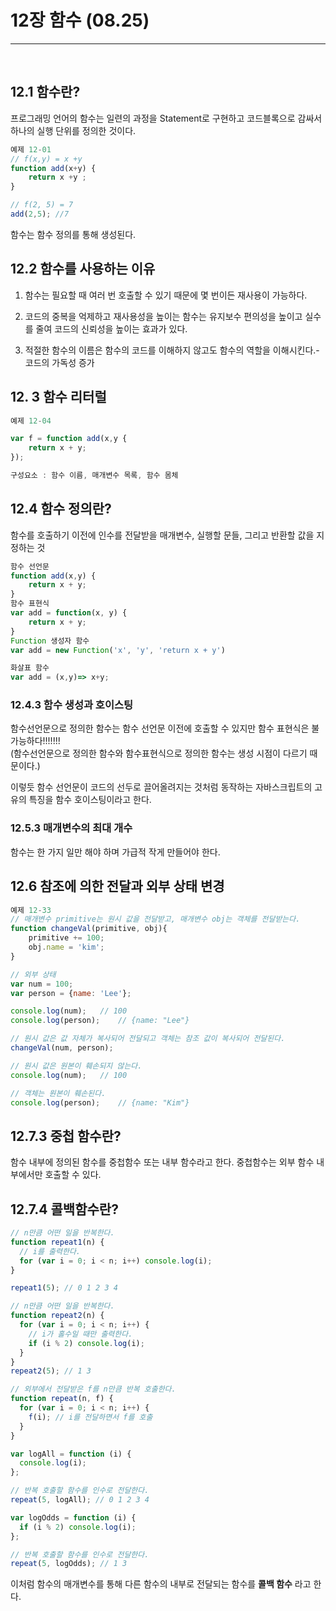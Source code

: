 # 12장 함수 (08.25)

<hr>
<br>

## 12.1 함수란?

프로그래밍 언어의 함수는 일련의 과정을 Statement로 구현하고 코드블록으로 감싸서 하나의 실행 단위를 정의한 것이다.

```javascript
예제 12-01
// f(x,y) = x +y
function add(x+y) {
    return x +y ;
}

// f(2, 5) = 7
add(2,5); //7
```

함수는 함수 정의를 통해 생성된다.

## 12.2 함수를 사용하는 이유

1. 함수는 필요할 때 여러 번 호출할 수 있기 때문에 몇 번이든 재사용이 가능하다.

2. 코드의 중복을 억제하고 재사용성을 높이는 함수는 유지보수 편의성을 높이고 실수를 줄여 코드의 신뢰성을 높이는 효과가 있다.

3. 적절한 함수의 이름은 함수의 코드를 이해하지 않고도 함수의 역할을 이해시킨다.- 코드의 가독성 증가

## 12. 3 함수 리터럴

```javascript
예제 12-04

var f = function add(x,y {
    return x + y;
});

구성요소 : 함수 이름, 매개변수 목록, 함수 몸체

```

## 12.4 함수 정의란?

함수를 호출하기 이전에 인수를 전달받을 매개변수, 실행할 문들, 그리고 반환할 값을 지정하는 것

```javascript
함수 선언문
function add(x,y) {
    return x + y;
}
함수 표현식
var add = function(x, y) {
    return x + y;
}
Function 생성자 함수
var add = new Function('x', 'y', 'return x + y')

화살표 함수
var add = (x,y)=> x+y;
```

### 12.4.3 함수 생성과 호이스팅

함수선언문으로 정의한 함수는 함수 선언문 이전에 호출할 수 있지만 함수 표현식은 불가능하다!!!!!!!<br>
(함수선언문으로 정의한 함수와 함수표현식으로 정의한 함수는 생성 시점이 다르기 때문이다.)

이렇듯 함수 선언문이 코드의 선두로 끌어올려지는 것처럼 동작하는 자바스크립트의 고유의 특징을 함수 호이스팅이라고 한다.

### 12.5.3 매개변수의 최대 개수

함수는 한 가지 일만 해야 하며 가급적 작게 만들어야 한다.

## 12.6 참조에 의한 전달과 외부 상태 변경

```javascript
예제 12-33
// 매개변수 primitive는 원시 값을 전달받고, 매개변수 obj는 객체를 전달받는다.
function changeVal(primitive, obj){
    primitive += 100;
    obj.name = 'kim';
}

// 외부 상태
var num = 100;
var person = {name: 'Lee'};

console.log(num);   // 100
console.log(person);    // {name: "Lee"}

// 원시 값은 값 자체가 복사되어 전달되고 객체는 참조 값이 복사되어 전달된다.
changeVal(num, person);

// 원시 값은 원본이 훼손되지 않는다.
console.log(num);   // 100

// 객체는 원본이 훼손된다.
console.log(person);    // {name: "Kim"}
```

## 12.7.3 중첩 함수란?

함수 내부에 정의된 함수를 중첩함수 또는 내부 함수라고 한다.
중첩함수는 외부 함수 내부에서만 호출할 수 있다.

## 12.7.4 콜백함수란?

```javascript
// n만큼 어떤 일을 반복한다.
function repeat1(n) {
  // i를 출력한다.
  for (var i = 0; i < n; i++) console.log(i);
}

repeat1(5); // 0 1 2 3 4

// n만큼 어떤 일을 반복한다.
function repeat2(n) {
  for (var i = 0; i < n; i++) {
    // i가 홀수일 때만 출력한다.
    if (i % 2) console.log(i);
  }
}
repeat2(5); // 1 3
```

```javascript
// 외부에서 전달받은 f를 n만큼 반복 호출한다.
function repeat(n, f) {
  for (var i = 0; i < n; i++) {
    f(i); // i를 전달하면서 f를 호출
  }
}

var logAll = function (i) {
  console.log(i);
};

// 반복 호출할 함수를 인수로 전달한다.
repeat(5, logAll); // 0 1 2 3 4

var logOdds = function (i) {
  if (i % 2) console.log(i);
};

// 반복 호출할 함수를 인수로 전달한다.
repeat(5, logOdds); // 1 3
```

이처럼 함수의 매개변수를 통해 다른 함수의 내부로 전달되는 함수를 <b>콜백 함수</b> 라고 한다.
